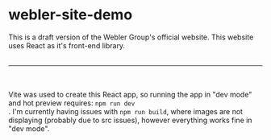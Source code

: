 # webler-site-demo <br />
This is a draft version of the Webler Group's official website. This website uses React as it's front-end library.<br />
<br />
<hr/><br />
<br />
Vite was used to create this React app, so running the app in "dev mode" and hot preview requires: <code>npm run dev</code> <br />.
I'm currently having issues with <code>npm run build</code>, where images are not displaying (probably due to src issues), however everything works fine in "dev mode".
